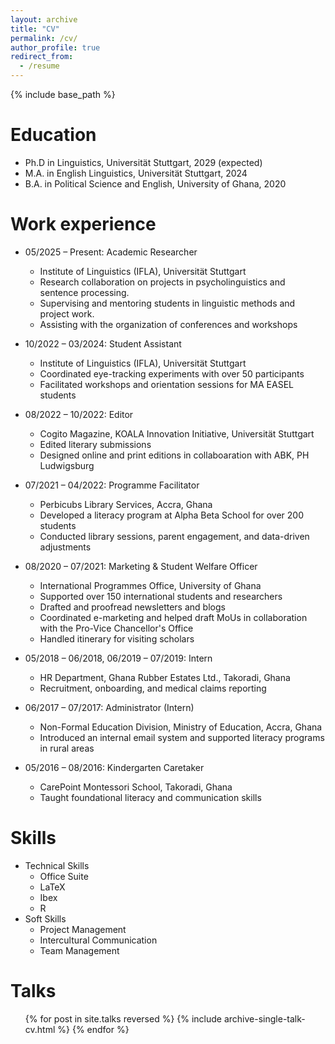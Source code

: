 ```yaml
---
layout: archive
title: "CV"
permalink: /cv/
author_profile: true
redirect_from:
  - /resume
---
```


{% include base_path %}

Education
======
* Ph.D in Linguistics, Universität Stuttgart, 2029 (expected)
* M.A. in English Linguistics, Universität Stuttgart, 2024
* B.A. in Political Science and English, University of Ghana, 2020

Work experience
======
* 05/2025 – Present: Academic Researcher
  * Institute of Linguistics (IFLA), Universität Stuttgart
  * Research collaboration on projects in psycholinguistics and sentence processing. 
  * Supervising and mentoring students in linguistic methods and project work.
  * Assisting with the organization of conferences and workshops

* 10/2022 – 03/2024: Student Assistant
  * Institute of Linguistics (IFLA), Universität Stuttgart
  * Coordinated eye-tracking experiments with over 50 participants 
  * Facilitated workshops and orientation sessions for MA EASEL students

* 08/2022 – 10/2022: Editor
  * Cogito Magazine, KOALA Innovation Initiative, Universität Stuttgart
  * Edited literary submissions
  * Designed online and print editions in collaboaration with ABK, PH Ludwigsburg
    
* 07/2021 – 04/2022: Programme Facilitator
  * Perbicubs Library Services, Accra, Ghana
  * Developed a literacy program at Alpha Beta School for over 200 students  
  * Conducted library sessions, parent engagement, and data-driven adjustments

* 08/2020 – 07/2021: Marketing & Student Welfare Officer
  * International Programmes Office, University of Ghana
  * Supported over 150 international students and researchers
  * Drafted and proofread newsletters and blogs
  * Coordinated e-marketing and helped draft MoUs in collaboration with the Pro-Vice Chancellor's Office
  * Handled itinerary for visiting scholars

* 05/2018 – 06/2018, 06/2019 – 07/2019: Intern
  * HR Department, Ghana Rubber Estates Ltd., Takoradi, Ghana
  * Recruitment, onboarding, and medical claims reporting

* 06/2017 – 07/2017: Administrator (Intern)
  * Non-Formal Education Division, Ministry of Education, Accra, Ghana
  * Introduced an internal email system and supported literacy programs in rural areas
 
* 05/2016 – 08/2016: Kindergarten Caretaker
  * CarePoint Montessori School, Takoradi, Ghana
  * Taught foundational literacy and communication skills
  
Skills
======
* Technical Skills
  * Office Suite
  * LaTeX
  * Ibex
  * R
* Soft Skills
  * Project Management
  * Intercultural Communication
  * Team Management

  
Talks
======
  <ul>{% for post in site.talks reversed %}
    {% include archive-single-talk-cv.html  %}
  {% endfor %}</ul>
  
